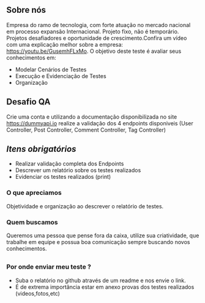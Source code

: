 ## Sobre nós
Empresa do ramo de tecnologia, com forte atuação no mercado nacional em processo expansão Internacional. Projeto fixo, não é temporário. Projetos desafiadores e oportunidade de crescimento.Confira um vídeo com uma explicação melhor sobre a empresa: https://youtu.be/GusemhFLxMo. O objetivo deste teste é avaliar seus conhecimentos em:
- Modelar Cenários de Testes
- Execução e Evidenciação de Testes
- Organização

## Desafio QA
Crie uma conta e utilizando a documentação disponibilizada no site https://dummyapi.io realize a validação dos 4 endpoints disponiveis (User Controller, Post Controller, Comment Controller, Tag Controller)

## *Itens obrigatórios*
- Realizar validação completa dos Endpoints
- Descrever um relatório sobre os testes realizados
- Evidenciar os testes realizados (print) 

### O que apreciamos
Objetividade e organização ao descrever o relatório de testes. 

### Quem buscamos
Queremos uma pessoa que pense fora da caixa, utilize sua criatividade, que trabalhe em equipe e possua boa comunicação sempre buscando novos conhecimentos.

##
### Por onde enviar meu teste ?
* Suba o relatório no github através de um readme e nos envie o link.
* É de extrema importância estar em anexo provas dos testes realizados (videos,fotos,etc)
